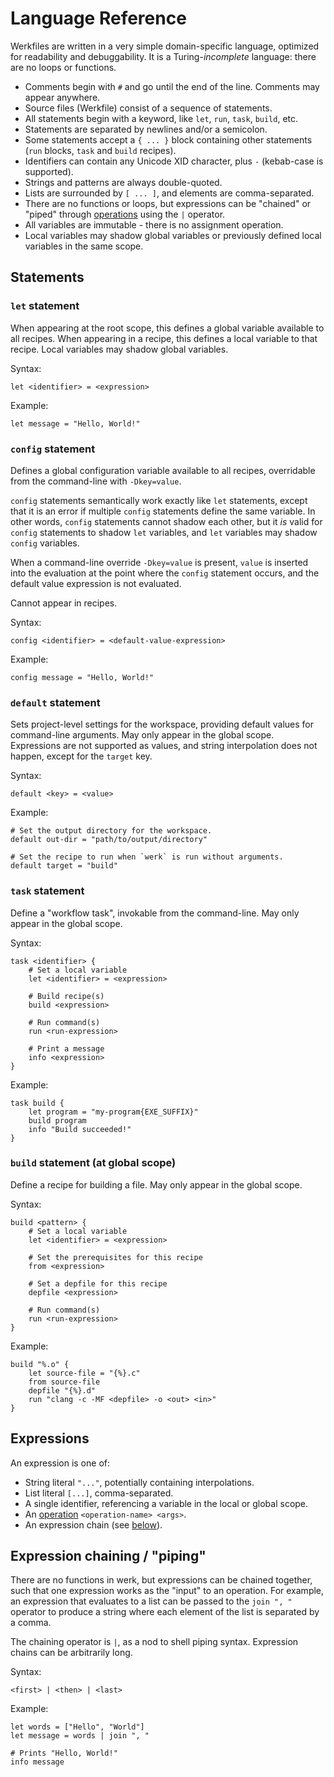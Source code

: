 # Language Reference

Werkfiles are written in a very simple domain-specific language, optimized for
readability and debuggability. It is a Turing-_incomplete_ language: there are
no loops or functions.

- Comments begin with `#` and go until the end of the line. Comments may appear
  anywhere.
- Source files (Werkfile) consist of a sequence of statements.
- All statements begin with a keyword, like `let`, `run`, `task`, `build`, etc.
- Statements are separated by newlines and/or a semicolon.
- Some statements accept a `{ ... }` block containing other statements (`run`
  blocks, `task` and `build` recipes).
- Identifiers can contain any Unicode XID character, plus `-` (kebab-case is
  supported).
- Strings and patterns are always double-quoted.
- Lists are surrounded by `[ ... ]`, and elements are comma-separated.
- There are no functions or loops, but expressions can be "chained" or "piped"
  through [operations](./language/operations.md) using the `|` operator.
- All variables are immutable - there is no assignment operation.
- Local variables may shadow global variables or previously defined local
  variables in the same scope.

## Statements

### `let` statement

When appearing at the root scope, this defines a global variable available to
all recipes. When appearing in a recipe, this defines a local variable to that
recipe. Local variables may shadow global variables.

Syntax:

```werk
let <identifier> = <expression>
```

Example:

```werk
let message = "Hello, World!"
```

### `config` statement

Defines a global configuration variable available to all recipes, overridable
from the command-line with `-Dkey=value`.

`config` statements semantically work exactly like `let` statements, except that
it is an error if multiple `config` statements define the same variable. In
other words, `config` statements cannot shadow each other, but it _is_ valid for
`config` statements to shadow `let` variables, and `let` variables may shadow
`config` variables.

When a command-line override `-Dkey=value` is present, `value` is inserted into
the evaluation at the point where the `config` statement occurs, and the default
value expression is not evaluated.

Cannot appear in recipes.

Syntax:

```werk
config <identifier> = <default-value-expression>
```

Example:

```werk
config message = "Hello, World!"
```

### `default` statement

Sets project-level settings for the workspace, providing default values for
command-line arguments. May only appear in the global scope. Expressions are not
supported as values, and string interpolation does not happen, except for the
`target` key.

Syntax:

```werk
default <key> = <value>
```

Example:

```werk
# Set the output directory for the workspace.
default out-dir = "path/to/output/directory"

# Set the recipe to run when `werk` is run without arguments.
default target = "build"
```

### `task` statement

Define a "workflow task", invokable from the command-line. May only appear in
the global scope.

Syntax:

```werk
task <identifier> {
    # Set a local variable
    let <identifier> = <expression>

    # Build recipe(s)
    build <expression>

    # Run command(s)
    run <run-expression>

    # Print a message
    info <expression>
}
```

Example:

```werk
task build {
    let program = "my-program{EXE_SUFFIX}"
    build program
    info "Build succeeded!"
}
```

### `build` statement (at global scope)

Define a recipe for building a file. May only appear in the global scope.

Syntax:

```werk
build <pattern> {
    # Set a local variable
    let <identifier> = <expression>

    # Set the prerequisites for this recipe
    from <expression>

    # Set a depfile for this recipe
    depfile <expression>

    # Run command(s)
    run <run-expression>
}
```

Example:

```werk
build "%.o" {
    let source-file = "{%}.c"
    from source-file
    depfile "{%}.d"
    run "clang -c -MF <depfile> -o <out> <in>"
}
```

## Expressions

An expression is one of:

- String literal `"..."`, potentially containing interpolations.
- List literal `[...]`, comma-separated.
- A single identifier, referencing a variable in the local or global scope.
- An [operation](./language/operations.md) `<operation-name> <args>`.
- An expression chain (see [below](#expression-chaining--piping)).

## Expression chaining / "piping"

There are no functions in werk, but expressions can be chained together, such
that one expression works as the "input" to an operation. For example, an
expression that evaluates to a list can be passed to the `join ", "` operator to
produce a string where each element of the list is separated by a comma.

The chaining operator is `|`, as a nod to shell piping syntax. Expression chains
can be arbitrarily long.

Syntax:

```werk
<first> | <then> | <last>
```

Example:

```werk
let words = ["Hello", "World"]
let message = words | join ", "

# Prints "Hello, World!"
info message
```
